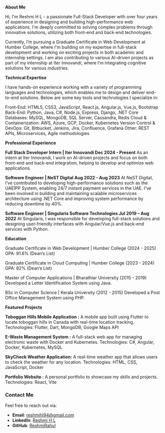 **About Me**

Hi, I'm Reshmi H L - a passionate Full-Stack Developer with over four years of experience in designing and building high-performance web applications. I'm deeply committed to solving complex problems through innovative solutions, utilizing both front-end and back-end technologies.

Currently, I’m pursuing a Graduate Certificate in Web Development at Humber College, where I'm building on my expertise in full-stack development and working on exciting projects in both academic and internship settings. I am also contributing to various AI-driven projects as part of my internship at Iter Innovandi, where I’m integrating cognitive solutions for various industries.

**Technical Expertise**

I have hands-on experience working with a variety of programming languages and technologies, which enables me to design and deliver end-to-end solutions. Below are some key tools and technologies I specialize in:

Front-End: HTML5, CSS3, JavaScript, React.js, Angular.js, Vue.js, Bootstrap
Back-End: Python, Java, C#, Node.js, Express, Django, .NET Core
Databases: MySQL, MongoDB, SQL Server, Cassandra, Redis
Cloud & Containerization: AWS, Azure, GCP, Docker, Kubernetes
Version Control & DevOps: Git, Bitbucket, Jenkins, Jira, Confluence, Grafana
Other: REST APIs, Microservices, Agile methodologies

**Professional Experience**


**Full Stack Developer Intern | Iter Innovandi
Dec 2024 - Present**
As an intern at Iter Innovandi, I work on AI-driven projects and focus on both front-end and back-end integration, helping to develop and optimize web applications.

**Software Engineer | NeST Digital
Aug 2022 - Aug 2023**
At NeST Digital, I’ve contributed to developing high-performance solutions such as the UAEIPP System, enabling 24/7 instant payment services in the UAE. I've been involved in building and maintaining scalable microservices architecture using .NET Core and improving system performance by reducing downtime by 40%.

**Software Engineer | Singularis Software Technologies
Jul 2019 – Aug 2022**
At Singularis, I was responsible for developing full-stack solutions and designing user-friendly interfaces with Angular/Vue.js and back-end services with Python.

**Education**

Graduate Certificate in Web Development | Humber College (2024 - 2025)
GPA: 91.6% (Dean’s List)

Graduate Certificate in Cloud Computing | Humber College (2023 - 2024)
GPA: 82% (Dean’s List)

Master of Computer Applications | Bharathiar University (2015 - 2019)
Developed a Letter Identification System using Java.

BSc in Computer Science | Kerala University (2012 - 2015)
Developed a Post Office Management System using PHP.

**Featured Projects**

**Toboggan Hills Mobile Application :**
A mobile app built using Flutter to locate toboggan hills in Canada with real-time location tracking.
Technologies: Flutter, Dart, MongoDB, Google Maps API

**E-Waste Management System :** 
A full-stack web app for managing electronic waste with Docker and Kubernetes.
Technologies: C#, Angular, Docker, Kubernetes, MySQL

**SkyCheck Weather Application:**
A real-time weather app that allows users to check the weather for any location.
Technologies: HTML, CSS, JavaScript, Docker

**Portfolio Website :**
A personal portfolio to showcase my skills and projects.
Technologies: React, Vite

### **Contact Me**
Feel free to reach out via:
- **Email**: [reshmihl94@gmail.com](mailto:reshmihl94@gmail.com)
- **LinkedIn**: [Reshmi H L](https://www.linkedin.com/in/reshmi-h-l-811845249)
- **GitHub**: [ReshmiRahul](https://github.com/ReshmiRahul)

